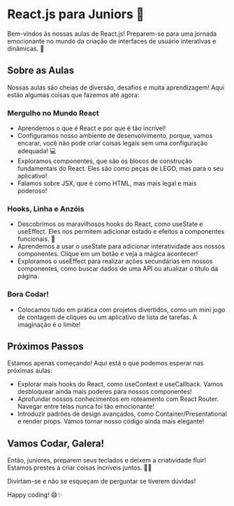 

# React.js para Juniors 🚀

Bem-vindos às nossas aulas de React.js! Preparem-se para uma jornada emocionante no mundo da criação de interfaces de usuário interativas e dinâmicas. 🎉

## Sobre as Aulas

Nossas aulas são cheias de diversão, desafios e muita aprendizagem! Aqui estão algumas coisas que fazemos até agora:

### Mergulho no Mundo React

- Aprendemos o que é React e por que é tão incrível!
- Configuramos nosso ambiente de desenvolvimento, porque, vamos encarar, você não pode criar coisas legais sem uma configuração adequada! 💻
- Exploramos componentes, que são os blocos de construção fundamentais do React. Eles são como peças de LEGO, mas para o seu aplicativo!
- Falamos sobre JSX, que é como HTML, mas mais legal e mais poderoso!

### Hooks, Linha e Anzóis

- Descobrimos os maravilhosos hooks do React, como useState e useEffect. Eles nos permitem adicionar estado e efeitos a componentes funcionais. 🎣
- Aprendemos a usar o useState para adicionar interatividade aos nossos componentes. Clique em um botão e veja a mágica acontecer!
- Exploramos o useEffect para realizar ações secundárias em nossos componentes, como buscar dados de uma API ou atualizar o título da página.

### Bora Codar!

- Colocamos tudo em prática com projetos divertidos, como um mini jogo de contagem de cliques ou um aplicativo de lista de tarefas. A imaginação é o limite!

## Próximos Passos

Estamos apenas começando! Aqui está o que podemos esperar nas próximas aulas:

- Explorar mais hooks do React, como useContext e useCallback. Vamos desbloquear ainda mais poderes para nossos componentes!
- Aprofundar nossos conhecimentos em roteamento com React Router. Navegar entre telas nunca foi tão emocionante!
- Introduzir padrões de design avançados, como Container/Presentational e render props. Vamos tornar nosso código ainda mais elegante!

## Vamos Codar, Galera!

Então, juniores, preparem seus teclados e deixem a criatividade fluir! Estamos prestes a criar coisas incríveis juntos. 🚀🎨

Divirtam-se e não se esqueçam de perguntar se tiverem dúvidas!

Happy coding! 😄✨
